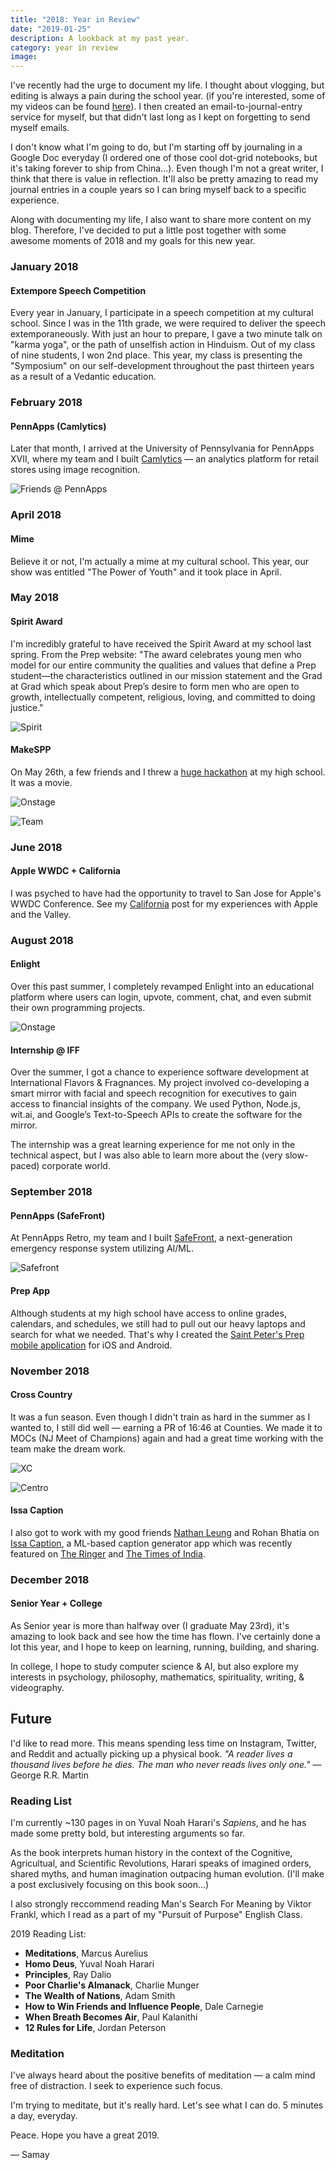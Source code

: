```yaml
---
title: "2018: Year in Review"
date: "2019-01-25"
description: A lookback at my past year.
category: year in review
image:
---
```


I've recently had the urge to document my life. I thought about vlogging, but editing is always a pain during the school year. (if you're interested, some of my videos can be found [here](https://youtube.com/samayshamdasani)). I then created an email-to-journal-entry service for myself, but that didn't last long as I kept on forgetting to send myself emails.

I don't know what I'm going to do, but I'm starting off by journaling in a Google Doc everyday (I ordered one of those cool dot-grid notebooks, but it's taking forever to ship from China...). Even though I'm not a great writer, I think that there is value in reflection. It'll also be pretty amazing to read my journal entries in a couple years so I can bring myself back to a specific experience.

Along with documenting my life, I also want to share more content on my blog. Therefore, I've decided to put a little post together with some awesome moments of 2018 and my goals for this new year.

### January 2018

#### Extempore Speech Competition

Every year in January, I participate in a speech competition at my cultural school. Since I was in the 11th grade, we were required to deliver the speech extemporaneously. With just an hour to prepare, I gave a two minute talk on "karma yoga", or the path of unselfish action in Hinduism. Out of my class of nine students, I won 2nd place. This year, my class is presenting the "Symposium" on our self-development throughout the past thirteen years as a result of a Vedantic education.

### February 2018

#### PennApps (Camlytics)

Later that month, I arrived at the University of Pennsylvania for PennApps XVII, where my team and I built [Camlytics](https://devpost.com/software/camlytics) — an analytics platform for retail stores using image recognition.

![Friends @ PennApps](/assets/blog/2018-review/pennappsxvii.jpg)

### April 2018

#### Mime

Believe it or not, I'm actually a mime at my cultural school. This year, our show was entitled "The Power of Youth" and it took place in April.

### May 2018

#### Spirit Award

I'm incredibly grateful to have received the Spirit Award at my school last spring. From the Prep website: "The award celebrates young men who model for our entire community the qualities and values that define a Prep student—the characteristics outlined in our mission statement and the Grad at Grad which speak about Prep’s desire to form men who are open to growth, intellectually competent, religious, loving, and committed to doing justice."

![Spirit](/assets/blog/2018-review/spirit.jpg)

#### MakeSPP

On May 26th, a few friends and I threw a [huge hackathon](https://makespp.com) at my high school. It was a movie.

![Onstage](/assets/blog/2018-review/speech.png)

![Team](/assets/blog/2018-review/team.png)

### June 2018

#### Apple WWDC + California

I was psyched to have had the opportunity to travel to San Jose for Apple's WWDC Conference. See my [California](https://shamdasani.org/cali) post for my experiences with Apple and the Valley.

### August 2018

#### Enlight

Over this past summer, I completely revamped Enlight into an educational platform where users can login, upvote, comment, chat, and even submit their own programming projects.

![Onstage](/assets/blog/2018-review/enlight.png)

#### Internship @ IFF

Over the summer, I got a chance to experience software development at International Flavors & Fragnances. My project involved co-developing a smart mirror with facial and speech recognition for executives to gain access to financial insights of the company. We used Python, Node.js, wit.ai, and Google’s Text-to-Speech APIs to create the software for the mirror.

The internship was a great learning experience for me not only in the technical aspect, but I was also able to learn more about the (very slow-paced) corporate world.

### September 2018

#### PennApps (SafeFront)

At PennApps Retro, my team and I built [SafeFront](https://devpost.com/software/safefront), a next-generation emergency response system utilizing AI/ML.

![Safefront](/assets/blog/2018-review/safefront.jpg)

#### Prep App

Although students at my high school have access to online grades, calendars, and schedules, we still had to pull out our heavy laptops and search for what we needed. That's why I created the [Saint Peter's Prep mobile application](https://itunes.apple.com/us/app/saint-peters-prep/id1382439636?mt=8) for iOS and Android.

### November 2018

#### Cross Country

It was a fun season. Even though I didn't train as hard in the summer as I wanted to, I still did well — earning a PR of 16:46 at Counties. We made it to MOCs (NJ Meet of Champions) again and had a great time working with the team make the dream work.

![XC](/assets/blog/2018-review/xc.png)

![Centro](/assets/blog/2018-review/mgcentro.png)

#### Issa Caption

I also got to work with my good friends [Nathan Leung](https://www.nathanhleung.com/) and Rohan Bhatia on [Issa Caption](https://issacaption.com), a ML-based caption generator app which was recently featured on [The Ringer](https://www.theringer.com/tech/2018/11/6/18067216/clever-instagram-captions-industry-apps-issa-caption) and [The Times of India](https://timesofindia.indiatimes.com/home/sunday-times/helping-people-write-instagram-captions-is-now-a-career/articleshow/67004294.cms).

### December 2018

#### Senior Year + College

As Senior year is more than halfway over (I graduate May 23rd), it's amazing to look back and see how the time has flown. I've certainly done a lot this year, and I hope to keep on learning, running, building, and sharing.

In college, I hope to study computer science & AI, but also explore my interests in psychology, philosophy, mathematics, spirituality, writing, & videography.

## Future

I'd like to read more. This means spending less time on Instagram, Twitter, and Reddit and actually picking up a physical book. _"A reader lives a thousand lives before he dies. The man who never reads lives only one."_ — George R.R. Martin

### Reading List

I'm currently ~130 pages in on Yuval Noah Harari's _Sapiens_, and he has made some pretty bold, but interesting arguments so far.

As the book interprets human history in the context of the Cognitive, Agricultual, and Scientific Revolutions, Harari speaks of imagined orders, shared myths, and human imagination outpacing human evolution. (I'll make a post exclusively focusing on this book soon...)

I also strongly reccommend reading Man's Search For Meaning by Viktor Frankl, which I read as a part of my "Pursuit of Purpose" English Class.

2019 Reading List:

* **Meditations**, Marcus Aurelius
* **Homo Deus**, Yuval Noah Harari
* **Principles**, Ray Dalio
* **Poor Charlie's Almanack**, Charlie Munger
* **The Wealth of Nations**, Adam Smith
* **How to Win Friends and Influence People**, Dale Carnegie
* **When Breath Becomes Air**, Paul Kalanithi
* **12 Rules for Life**, Jordan Peterson

### Meditation

I've always heard about the positive benefits of meditation — a calm mind free of distraction. I seek to experience such focus.

I'm trying to meditate, but it's really hard. Let's see what I can do. 5 minutes a day, everyday.

Peace. Hope you have a great 2019.

— Samay
<br/>
